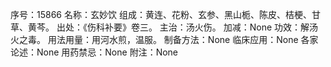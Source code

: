 序号：15866
名称：玄妙饮
组成：黄连、花粉、玄参、黑山栀、陈皮、桔梗、甘草、黄芩。
出处：《伤科补要》卷三。
主治：汤火伤。
加减：None
功效：解汤火之毒。
用法用量：用河水煎，温服。
制备方法：None
临床应用：None
各家论述：None
用药禁忌：None
附注：None
